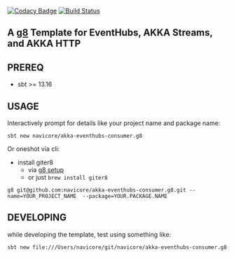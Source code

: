 [![Codacy Badge](https://api.codacy.com/project/badge/Grade/9ca551a9ebcb4dcf95ae4c9beba2b3f7)](https://www.codacy.com/app/navicore/akka-eventhubs-consumer.g8?utm_source=github.com&utm_medium=referral&utm_content=navicore/akka-eventhubs-consumer.g8&utm_campaign=badger)
[![Build Status](https://travis-ci.org/navicore/akka-eventhubs-consumer.g8.svg?branch=master)](https://travis-ci.org/navicore/akka-eventhubs-consumer.g8)

A [g8] Template for EventHubs, AKKA Streams, and AKKA HTTP
---

## PREREQ

  * sbt >= 13.16

## USAGE

Interactively prompt for details like your project name and package name:

```console
sbt new navicore/akka-eventhubs-consumer.g8 
```

Or oneshot via cli:

  * install giter8
    * via [g8 setup]
    * or just `brew install giter8`

```console
g8 git@github.com:navicore/akka-eventhubs-consumer.g8.git --name=YOUR_PROJECT_NAME  --package=YOUR.PACKAGE.NAME
```

[g8]: http://www.foundweekends.org/giter8/
[g8 setup]: http://www.foundweekends.org/giter8/setup.html 

## DEVELOPING

while developing the template, test using something like:

```console
sbt new file:///Users/navicore/git/navicore/akka-eventhubs-consumer.g8
```
 
